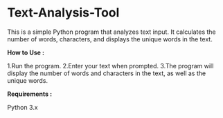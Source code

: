 # **Text-Analysis-Tool**

   This is a simple Python program that analyzes text input. It calculates the number of words, characters, and displays     the unique words in the text.

**How to Use :**

   1.Run the program.
   2.Enter your text when prompted.
   3.The program will display the number of words and characters in the text, as well as the unique words.

**Requirements :**

  Python 3.x




